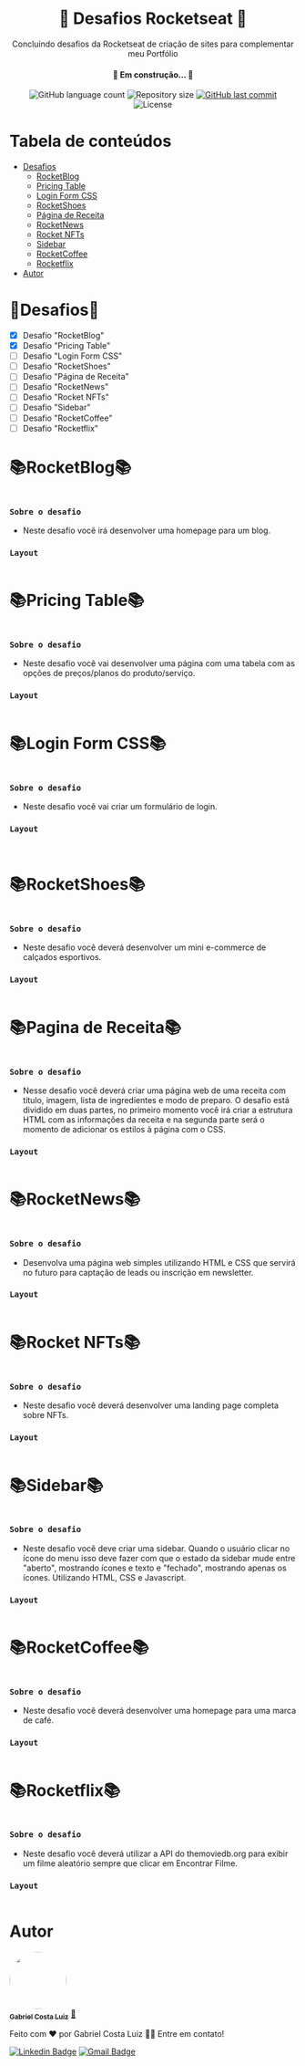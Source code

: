 <h1 align="center">
    🚀 Desafios Rocketseat 🚀
</h1>

<p align="center">Concluindo desafios da Rocketseat de criação de sites para complementar meu Portfólio</p>
 
 <h4 align="center"> 
	🚧 Em construção... 🚧
</h4>

<p align="center">
  <img alt="GitHub language count" src="https://img.shields.io/github/languages/count/GabrielCostaLuiz/Portfolio-Desafios_Rocketseat?color=%2304D361">

  <img alt="Repository size" src="https://img.shields.io/github/repo-size/GabrielCostaLuiz/Portfolio-Desafios_Rocketseat">
  
  <a href="https://github.com/GabrielCostaLuiz/Portfolio-Desafios_Rocketseat/commits/master">
    <img alt="GitHub last commit" src="https://img.shields.io/github/last-commit/GabrielCostaLuiz/Portfolio-Desafios_Rocketseat">
  </a>

  <img alt="License" src="https://img.shields.io/badge/license-MIT-brightgreen">
   <a href="https://github.com/GabrielCostaLuiz/Portfolio-Desafios_Rocketseat1/stargazers">
  </a>
</p>

Tabela de conteúdos
=================
<!--ts-->
   * [Desafios](#desafios)
      * [RocketBlog](#rocketblog)
      * [Pricing Table](#pricing-table)
      * [Login Form CSS](#login-form-css)
      * [RocketShoes](#rocketshoes)
      * [Página de Receita](#pagina-de-receita)
      * [RocketNews](#rocketnews)
      * [Rocket NFTs](#rocket-nfts)
      * [Sidebar](#sidebar)
      * [RocketCoffee](#rocketcoffee)
      * [Rocketflix](#rocketflix)
   * [Autor](#autor)
<!--te-->

🎯Desafios🎯
============

- [x] Desafio "RocketBlog"
- [x] Desafio "Pricing Table"
- [ ] Desafio "Login Form CSS"
- [ ] Desafio "RocketShoes"
- [ ] Desafio "Página de Receita"
- [ ] Desafio "RocketNews"
- [ ] Desafio "Rocket NFTs"
- [ ] Desafio "Sidebar"
- [ ] Desafio "RocketCoffee"
- [ ] Desafio "Rocketflix"

📚RocketBlog📚
============
<img  alt="" src="https://github.com/GabrielCostaLuiz/Portfolio-Desafios_Rocketseat/blob/main/img/rocketblog.png">

### `Sobre o desafio`
- <p>Neste desafio você irá desenvolver uma homepage para um blog.</p>

### `Layout`
<img  alt="" src="https://github.com/GabrielCostaLuiz/Portfolio-Desafios_Rocketseat/blob/main/img/blog.png">


📚Pricing Table📚
============
<img alt="" src="https://github.com/GabrielCostaLuiz/Portfolio-Desafios_Rocketseat/blob/main/img/pricing-table.png">

### `Sobre o desafio`
- <p>Neste desafio você vai desenvolver uma página com uma tabela com as opções de preços/planos do produto/serviço.</p>

### `Layout`
<img  alt="" src="https://github.com/GabrielCostaLuiz/Portfolio-Desafios_Rocketseat/blob/main/img/preco.png">

📚Login Form CSS📚
============
<img alt="" src="https://github.com/GabrielCostaLuiz/Portfolio-Desafios_Rocketseat/blob/main/img/login-form-css.png">

### `Sobre o desafio`
- <p>Neste desafio você vai criar um formulário de login.</p>

### `Layout`
<p align="center"> <img alt="" src="https://github.com/GabrielCostaLuiz/Portfolio-Desafios_Rocketseat/blob/main/img/login.png"> </p>
<img alt="" src="https://github.com/GabrielCostaLuiz/Portfolio-Desafios_Rocketseat/blob/main/img/login2.png"> 



📚RocketShoes📚
============
<img alt="" src="https://github.com/GabrielCostaLuiz/Portfolio-Desafios_Rocketseat/blob/main/img/rocket-shoes.png">

### `Sobre o desafio`
- <p>Neste desafio você deverá desenvolver um mini e-commerce de calçados esportivos.</p>

### `Layout`
<img  alt="" src="https://github.com/GabrielCostaLuiz/Portfolio-Desafios_Rocketseat/blob/main/img/tenis.png">

📚Pagina de Receita📚
============
<img alt="" src="https://github.com/GabrielCostaLuiz/Portfolio-Desafios_Rocketseat/blob/main/img/cookbook.png">

### `Sobre o desafio`
- <p>Nesse desafio você deverá criar uma página web de uma receita com título, imagem, lista de ingredientes e modo de preparo. O desafio está dividido em duas partes, no primeiro momento você irá criar a estrutura HTML com as informações da receita e na segunda parte será o momento de adicionar os estilos à página com o CSS.</p>

### `Layout`
<img  alt="" src="https://github.com/GabrielCostaLuiz/Portfolio-Desafios_Rocketseat/blob/main/img/cook.png">

📚RocketNews📚
============
<img alt="" src="https://github.com/GabrielCostaLuiz/Portfolio-Desafios_Rocketseat/blob/main/img/rocketnews.png">

### `Sobre o desafio`
- <p>Desenvolva uma página web simples utilizando HTML e CSS que servirá no futuro para captação de leads ou inscrição em newsletter.</p>

### `Layout`
<img  alt="" src="https://github.com/GabrielCostaLuiz/Portfolio-Desafios_Rocketseat/blob/main/img/nftt.png">

📚Rocket NFTs📚
============
<img alt="" src="https://github.com/GabrielCostaLuiz/Portfolio-Desafios_Rocketseat/blob/main/img/rocket-nfts.png">

### `Sobre o desafio`
- <p>Neste desafio você deverá desenvolver uma landing page completa sobre NFTs.</p>

### `Layout`
<img  alt="" src="https://github.com/GabrielCostaLuiz/Portfolio-Desafios_Rocketseat/blob/main/img/nft.jpeg">

📚Sidebar📚
============
<img alt="" src="https://github.com/GabrielCostaLuiz/Portfolio-Desafios_Rocketseat/blob/main/img/sidebar.png">

### `Sobre o desafio`
- <p>Neste desafio você deve criar uma sidebar. Quando o usuário clicar no ícone do menu isso deve fazer com que o estado da sidebar mude entre "aberto", mostrando ícones e texto e "fechado", mostrando apenas os ícones. Utilizando HTML, CSS e Javascript.</p>

### `Layout`

<img alt="" src="https://github.com/GabrielCostaLuiz/Portfolio-Desafios_Rocketseat/blob/main/img/Animao.gif">

📚RocketCoffee📚
============
<img alt="" src="https://github.com/GabrielCostaLuiz/Portfolio-Desafios_Rocketseat/blob/main/img/rocketcoffee.png">

### `Sobre o desafio`
- <p>Neste desafio você deverá desenvolver uma homepage para uma marca de café.</p>

### `Layout`
<img  alt="" src="https://github.com/GabrielCostaLuiz/Portfolio-Desafios_Rocketseat/blob/main/img/preview.png">

📚Rocketflix📚
============
<img alt="" src="https://github.com/GabrielCostaLuiz/Portfolio-Desafios_Rocketseat/blob/main/img/rocketflix.png">

### `Sobre o desafio`
- <p>Neste desafio você deverá utilizar a API do themoviedb.org para exibir um filme aleatório sempre que clicar em Encontrar Filme.</p>

### `Layout`

<img alt="" src="https://github.com/GabrielCostaLuiz/Portfolio-Desafios_Rocketseat/blob/main/img/animao2.gif">

Autor
============

<a href="https://github.com/GabrielCostaLuiz" target="blank">
 <img style="border-radius: 50%;" src="https://github.com/GabrielCostaLuiz/Portfolio-Desafios_Rocketseat/blob/main/img/eu.jpeg" width="100px;" alt=""/>
 <br />
 <sub><b>Gabriel Costa Luiz</b></sub></a> <a href="https://github.com/GabrielCostaLuiz">🚀</a>


Feito com ❤️ por Gabriel Costa Luiz 👋🏽 Entre em contato!

 [![Linkedin Badge](https://img.shields.io/badge/-Gabriel-blue?style=flat-square&logo=Linkedin&logoColor=white&link=https://www.linkedin.com/in/gabriel-costa-77a31a190/)](https://www.linkedin.com/in/gabriel-costa-77a31a190/) 
[![Gmail Badge](https://img.shields.io/badge/-gabrielbragacostaluiz@gmail.com-c14438?style=flat-square&logo=Gmail&logoColor=white&link=mailto:gabrielbragacostaluiz@gmail.com)](mailto:gabrielbragacostaluiz@gmail.com)





